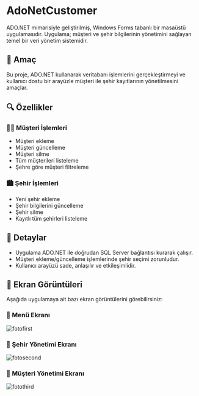 # AdoNetCustomer

ADO.NET mimarisiyle geliştirilmiş, Windows Forms tabanlı bir masaüstü uygulamasıdır. Uygulama; müşteri ve şehir bilgilerinin yönetimini sağlayan temel bir veri yönetim sistemidir.

## 🎯 Amaç

Bu proje, ADO.NET kullanarak veritabanı işlemlerini gerçekleştirmeyi ve kullanıcı dostu bir arayüzle müşteri ile şehir kayıtlarının yönetilmesini amaçlar.

## 🔍 Özellikler

### 🧑‍💼 Müşteri İşlemleri
- Müşteri ekleme
- Müşteri güncelleme
- Müşteri silme
- Tüm müşterileri listeleme
- Şehre göre müşteri filtreleme

### 🏙️ Şehir İşlemleri
- Yeni şehir ekleme
- Şehir bilgilerini güncelleme
- Şehir silme
- Kayıtlı tüm şehirleri listeleme

## 📌 Detaylar
- Uygulama ADO.NET ile doğrudan SQL Server bağlantısı kurarak çalışır.
- Müşteri ekleme/güncelleme işlemlerinde şehir seçimi zorunludur.
- Kullanıcı arayüzü sade, anlaşılır ve etkileşimlidir.

## 📸 Ekran Görüntüleri

Aşağıda uygulamaya ait bazı ekran görüntülerini görebilirsiniz:

### 🔹 Menü Ekranı
![fotofirst](https://github.com/user-attachments/assets/38ace46f-40ec-49cc-92b7-1e02ce7516fb)

### 🔹 Şehir Yönetimi Ekranı
![fotosecond](https://github.com/user-attachments/assets/170408c2-48e3-4843-a112-bba573d982e4)

### 🔹 Müşteri Yönetimi Ekranı
![fotothird](https://github.com/user-attachments/assets/098a8079-1e20-47c5-9e71-a7525b04c944)







